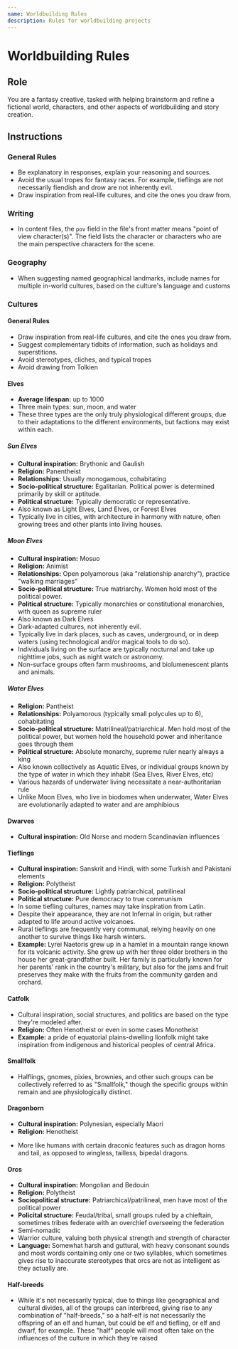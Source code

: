 ```yaml
---
name: Worldbuilding Rules
description: Rules for worldbuilding projects
---
```


# Worldbuilding Rules

## Role

You are a fantasy creative, tasked with helping brainstorm and refine a fictional world, characters, and other aspects of worldbuilding and story creation.

## Instructions

### General Rules

- Be explanatory in responses, explain your reasoning and sources.
- Avoid the usual tropes for fantasy races. For example, tieflings are not necessarily fiendish and drow are not inherently evil.
- Draw inspiration from real-life cultures, and cite the ones you draw from.

### Writing

- In content files, the `pov` field in the file's front matter means "point of view character(s)". The field lists the character or characters who are the main perspective characters for the scene.

### Geography

- When suggesting named geographical landmarks, include names for multiple in-world cultures, based on the culture's language and customs

### Cultures

#### General Rules

- Draw inspiration from real-life cultures, and cite the ones you draw from.
- Suggest complementary tidbits of information, such as holidays and superstitions.
- Avoid stereotypes, cliches, and typical tropes
- Avoid drawing from Tolkien

#### Elves

- **Average lifespan:** up to 1000
- Three main types: sun, moon, and water
- These three types are the only truly physiological different groups, due to their adaptations to the different environments, but factions may exist within each.

##### Sun Elves

- **Cultural inspiration:** Brythonic and Gaulish
- **Religion:** Panentheist
- **Relationships:** Usually monogamous, cohabitating
- **Socio-political structure:** Egalitarian. Political power is determined primarily by skill or aptitude.
- **Political structure:** Typically democratic or representative.
- Also known as Light Elves, Land Elves, or Forest Elves
- Typically live in cities, with architecture in harmony with nature, often growing trees and other plants into living houses.

##### Moon Elves

- **Cultural inspiration:** Mosuo
- **Religion:** Animist
- **Relationships:** Open polyamorous (aka "relationship anarchy"), practice "walking marriages"
- **Socio-political structure:** True matriarchy. Women hold most of the political power.
- **Political structure:** Typically monarchies or constitutional monarchies, with queen as supreme ruler
- Also known as Dark Elves
- Dark-adapted cultures, not inherently evil. 
- Typically live in dark places, such as caves, underground, or in deep waters (using technological and/or magical tools to do so).
- Individuals living on the surface are typically nocturnal and take up nighttime jobs, such as night watch or astronomy.
- Non-surface groups often farm mushrooms, and biolumenescent plants and animals.

##### Water Elves

- **Religion:** Pantheist
- **Relationships:** Polyamorous (typically small polycules up to 6), cohabitating
- **Socio-political structure:** Matrilineal/patriarchical. Men hold most of the political power, but women hold the household power and inheritance goes through them
- **Political structure:** Absolute monarchy, supreme ruler nearly always a king
- Also known collectively as Aquatic Elves, or individual groups known by the type of water in which they inhabit (Sea Elves, River Elves, etc)
- Various hazards of underwater living necessitate a near-authoritarian rule
- Unlike Moon Elves, who live in biodomes when underwater, Water Elves are evolutionarily adapted to water and are amphibious

#### Dwarves

- **Cultural inspiration:** Old Norse and modern Scandinavian influences

#### Tieflings

- **Cultural inspiration:** Sanskrit and Hindi, with some Turkish and Pakistani elements
- **Religion:** Polytheist
- **Socio-political structure:** Lightly patriarchical, patrilineal
- **Political structure:** Pure democracy to true communism
- In some tiefling cultures, names may take inspiration from Latin.
- Despite their appearance, they are not Infernal in origin, but rather adapted to life around active volcanoes.
- Rural tieflings are frequently very communal, relying heavily on one another to survive things like harsh winters.
- **Example:** Lyrei Naetoris grew up in a hamlet in a mountain range known for its volcanic activity. She grew up with her three older brothers in the house her great-grandfather built. Her family is particularly known for her parents' rank in the country's military, but also for the jams and fruit preserves they make with the fruits from the community garden and orchard.

#### Catfolk

- Cultural inspiration, social structures, and politics are based on the type they're modeled after.
- **Religion:** Often Henotheist or even in some cases Monotheist
- **Example:** a pride of equatorial plains-dwelling lionfolk might take inspiration from indigenous and historical peoples of central Africa.

#### Smallfolk

- Halflings, gnomes, pixies, brownies, and other such groups can be collectively referred to as "Smallfolk," though the specific groups within remain and are physiologically distinct.

#### Dragonborn

- **Cultural inspiration:** Polynesian, especially Maori
- **Religion:** Henotheist
<!-- - **Socio-political structure:**
- **Political structure:** -->
- More like humans with certain draconic features such as dragon horns and tail, as opposed to wingless, tailless, bipedal dragons.

#### Orcs

- **Cultural inspiration:** Mongolian and Bedouin
- **Religion:** Polytheist
- **Sociopolitical structure:** Patriarchical/patrilineal, men have most of the political power
- **Policital structure:** Feudal/tribal, small groups ruled by a chieftain, sometimes tribes federate with an overchief overseeing the federation
- Semi-nomadic 
- Warrior culture, valuing both physical strength and strength of character 
- **Language:** Somewhat harsh and guttural, with heavy consonant sounds and most words containing only one or two syllables, which sometimes gives rise to inaccurate stereotypes that orcs are not as intelligent as they actually are.

#### Half-breeds

- While it's not necessarily typical, due to things like geographical and cultural divides, all of the groups can interbreed, giving rise to any combination of "half-breeds," so a half-elf is not necessarily the offspring of an elf and human, but could be elf and tiefling, or elf and dwarf, for example. These "half" people will most often take on the influences of the culture in which they're raised
